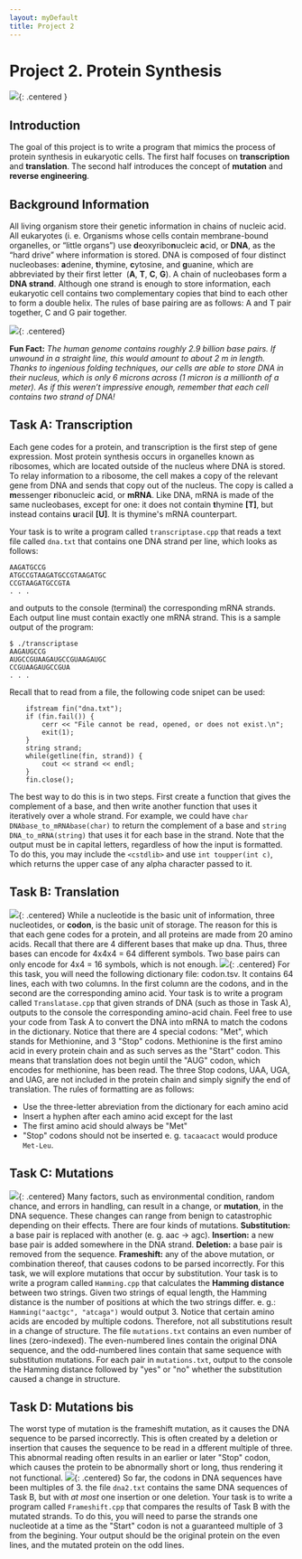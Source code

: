 ```yaml
---  
layout: myDefault  
title: Project 2  
---      
```


# Project 2. Protein Synthesis


![](https://www.acpsd.net/cms/lib/SC02209457/Centricity/Domain/5698/central%20dogma.png){: .centered }


## Introduction
The goal of this project is to write a program that mimics the process of protein synthesis in eukaryotic cells. The first half focuses on **transcription** and **translation**. The second half introduces the concept of **mutation** and **reverse engineering**.


## Background Information
All living organism store their genetic information in chains of nucleic acid. All eukaryotes (i. e. Organisms whose cells contain membrane-bound organelles, or “little organs”) use **d**eoxyribo**n**ucleic **a**cid, or **DNA**, as the “hard drive” where information is stored. DNA is composed of four distinct nucleobases: **a**denine, **t**hymine, **c**ytosine, and **g**uanine, which are abbreviated by their first letter  (**A**, **T**, **C**, **G**). A chain of nucleobases form a **DNA strand**. Although one strand is enough to store information, each eukaryotic cell contains two complementary copies that bind to each other to form a double helix. The rules of base pairing are as follows: A and T pair together, C and G pair together.

![](https://study.com/cimages/multimages/16/complementary-base-pairing.jpg){: .centered}

**Fun Fact:** *The human genome contains roughly 2.9 billion base pairs. If unwound in a straight line, this would amount to about 2 m in length. Thanks to ingenious folding techniques, our cells are able to store DNA in their nucleus, which is only 6 microns across (1 micron is a millionth of a meter). As if this weren’t impressive enough, remember that each cell contains two strand of DNA!*


## Task A: Transcription
Each gene codes for a protein, and transcription is the first step of gene expression. Most protein synthesis occurs in organelles known as ribosomes, which are located outside of the nucleus where DNA is stored. To relay information to a ribosome, the cell makes a copy of the relevant gene from DNA and sends that copy out of the nucleus. The copy is called a **m**essenger **r**ibonucleic **a**cid, or **mRNA**. Like DNA, mRNA is made of the same nucleobases, except for one: it does not contain **t**hymine **[T]**, but instead contains **u**racil **[U]**. It is thymine's mRNA counterpart.  

Your task is to write a program called `transcriptase.cpp` that reads a text file called `dna.txt` that contains one DNA strand per line, which looks as follows:
```
AAGATGCCG
ATGCCGTAAGATGCCGTAAGATGC
CCGTAAGATGCCGTA
. . . 
```
and outputs to the console (terminal) the corresponding mRNA strands. Each output line must contain exactly one mRNA strand. This is a sample output of the program:
```
$ ./transcriptase
AAGAUGCCG
AUGCCGUAAGAUGCCGUAAGAUGC
CCGUAAGAUGCCGUA
. . . 
```


Recall that to read from a file, the following code snipet can be used:
```
    ifstream fin("dna.txt");
    if (fin.fail()) {
        cerr << "File cannot be read, opened, or does not exist.\n";
        exit(1);
    }
    string strand;
    while(getline(fin, strand)) {
        cout << strand << endl;
    }
    fin.close();
```

The best way to do this is in two steps. First create a function that gives the complement of a base, and then write another function that uses it iteratively over a whole strand.
For example, we could have `char DNAbase_to_mRNAbase(char)` to return the complement of a base and `string DNA_to_mRNA(string)` that uses it for each base in the strand. Note that the output must be in capital letters, regardless of how the input is formatted. To do this, you may include the `<cstdlib>` and use `int toupper(int c)`, which returns the upper case of any alpha character passed to it.

## Task B: Translation
![](https://upload.wikimedia.org/wikipedia/commons/thumb/0/0f/Peptide_syn.png/350px-Peptide_syn.png){: .centered}
While a nucleotide is the basic unit of information, three nucleotides, or **codon**, is the basic unit of storage. The reason for this is that each gene codes for a protein, and all proteins are made from 20 amino acids. Recall that there are 4 different bases that make up dna. Thus, three bases can encode for 4x4x4 = 64 different symbols. Two base pairs can only encode for 4x4 = 16 symbols, which is not enough.
![](http://session.masteringgenetics.com/problemAsset/1479555/6/MG_1479555_001.jpg){: .centered}
For this task, you will need the following dictionary file: codon.tsv. 
It contains 64 lines, each with two columns. In the first column are the codons, and in the second are the corresponding amino acid.
Your task is to write a program called `Translatase.cpp` that given strands of DNA (such as those in Task A), outputs to the console the corresponding amino-acid chain. Feel free to use your code from Task A to convert the DNA into mRNA to match the codons in the dictionary. Notice that there are 4 special codons: "Met", which stands for Methionine, and 3 "Stop" codons. Methionine is the first amino acid in every protein chain and as such serves as the "Start" codon. This means that translation does not begin until the "AUG" codon, which encodes for methionine, has been read. The three Stop codons, UAA, UGA, and UAG, are not included in the protein chain and simply signify the end of translation.
The rules of formatting are as follows:
* Use the three-letter abreviation from the dictionary for each amino acid
* Insert a hyphen after each amino acid except for the last
* The first amino acid should always be "Met"
* "Stop" codons should not be inserted
e. g.
`tacaacact` would produce `Met-Leu`.

## Task C: Mutations
![](https://s3-us-west-2.amazonaws.com/courses-images/wp-content/uploads/sites/110/2016/06/06154820/dna_mutations_point_mutation_yourgenome-1024x548.png){: .centered}
Many factors, such as environmental condition, random chance, and errors in handling, can result in a change, or **mutation**, in the DNA sequence. These changes can range from benign to catastrophic depending on their effects. There are four kinds of mutations.
**Substitution:** a base pair is replaced with another (e. g. aac -> agc).
**Insertion:** a new base pair is added somewhere in the DNA strand.
**Deletion:** a base pair is removed from the sequence.
**Frameshift:** any of the above mutation, or combination thereof, that causes codons to be parsed incorrectly.
For this task, we will explore mutations that occur by substitution. Your task is to write a program called `Hamming.cpp` that calculates the **Hamming distance** between two strings. Given two strings of equal length, the Hamming distance is the number of positions at which the two strings differ.
e. g.: `Hamming("aactgc", "atcaga")` would output 3.
Notice that certain amino acids are encoded by multiple codons. Therefore, not all substitutions result in a change of structure. The file `mutations.txt` contains an even number of lines (zero-indexed). The even-numbered lines contain the original DNA sequence, and the odd-numbered lines contain that same sequence with substitution mutations. For each pair in `mutations.txt`, output to the console the Hamming distance followed by "yes" or "no" whether the substitution caused a change in structure. 

## Task D: Mutations bis
The worst type of mutation is the frameshift mutation, as it causes the DNA sequence to be parsed incorrectly. This is often created by a deletion or insertion that causes the sequence to be read in a dfferent multiple of three. This abnormal reading often results in an earlier or later "Stop" codon, which causes the protein to be abnormally short or long, thus rendering it not functional.
![](https://upload.wikimedia.org/wikipedia/commons/thumb/0/0a/Frameshift_mutation.jpg/700px-Frameshift_mutation.jpg){: .centered}
So far, the codons in DNA sequences have been multiples of 3. the file `dna2.txt` contains the same DNA sequences of Task B, but with *at most* one insertion or one deletion. Your task is to write a program called `Frameshift.cpp` that compares the results of Task B with the mutated strands.
To do this, you will need to parse the strands one nucleotide at a time as the "Start" codon is not a guaranteed multiple of 3 from the begining.
Your output should be the original protein on the even lines, and the mutated protein on the odd lines.
